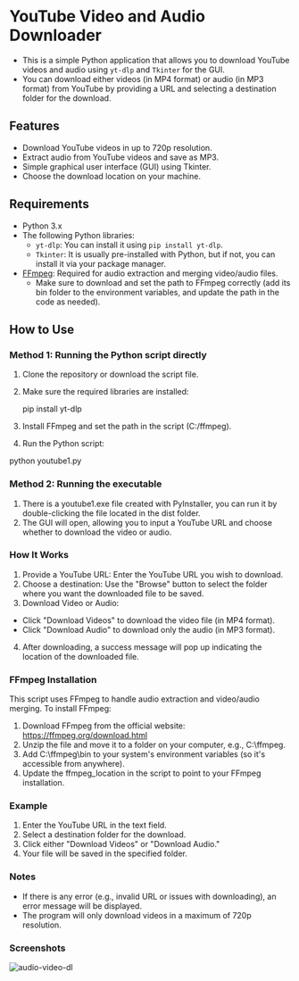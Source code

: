 # YouTube Video and Audio Downloader

- This is a simple Python application that allows you to download YouTube videos and audio using `yt-dlp` and `Tkinter` for the GUI. 
- You can download either videos (in MP4 format) or audio (in MP3 format) from YouTube by providing a URL and selecting a destination folder for the download.

## Features
- Download YouTube videos in up to 720p resolution.
- Extract audio from YouTube videos and save as MP3.
- Simple graphical user interface (GUI) using Tkinter.
- Choose the download location on your machine.
  
## Requirements
- Python 3.x
- The following Python libraries:
  - `yt-dlp`: You can install it using `pip install yt-dlp`.
  - `Tkinter`: It is usually pre-installed with Python, but if not, you can install it via your package manager.
- [FFmpeg](https://ffmpeg.org/download.html): Required for audio extraction and merging video/audio files.
  - Make sure to download and set the path to FFmpeg correctly (add its bin folder to the environment variables, and update the path in the code as needed).

## How to Use

### Method 1: Running the Python script directly

1. Clone the repository or download the script file.
2. Make sure the required libraries are installed:

   pip install yt-dlp

3. Install FFmpeg and set the path in the script (C:/ffmpeg).
4. Run the Python script:

python youtube1.py


### Method 2: Running the executable
1. There is a youtube1.exe file created with PyInstaller, you can run it by double-clicking the file located in the dist folder.
2. The GUI will open, allowing you to input a YouTube URL and choose whether to download the video or audio.

### How It Works
 1. Provide a YouTube URL: Enter the YouTube URL you wish to download.
 2. Choose a destination: Use the "Browse" button to select the folder where you want the downloaded file to be saved.
 3. Download Video or Audio:
- Click "Download Videos" to download the video file (in MP4 format).
- Click "Download Audio" to download only the audio (in MP3 format).


4. After downloading, a success message will pop up indicating the location of the downloaded file.

### FFmpeg Installation
This script uses FFmpeg to handle audio extraction and video/audio merging. To install FFmpeg:
1. Download FFmpeg from the official website: https://ffmpeg.org/download.html
2. Unzip the file and move it to a folder on your computer, e.g., C:\ffmpeg.
3. Add C:\ffmpeg\bin to your system's environment variables (so it's accessible from anywhere).
4. Update the ffmpeg_location in the script to point to your FFmpeg installation.

### Example
1. Enter the YouTube URL in the text field.
2. Select a destination folder for the download.
3. Click either "Download Videos" or "Download Audio."
4. Your file will be saved in the specified folder.

### Notes
- If there is any error (e.g., invalid URL or issues with downloading), an error message will be displayed.
- The program will only download videos in a maximum of 720p resolution.


### Screenshots

![audio-video-dl](https://github.com/user-attachments/assets/25a3d80b-175e-4af8-b3bf-8ce7b1199901)


